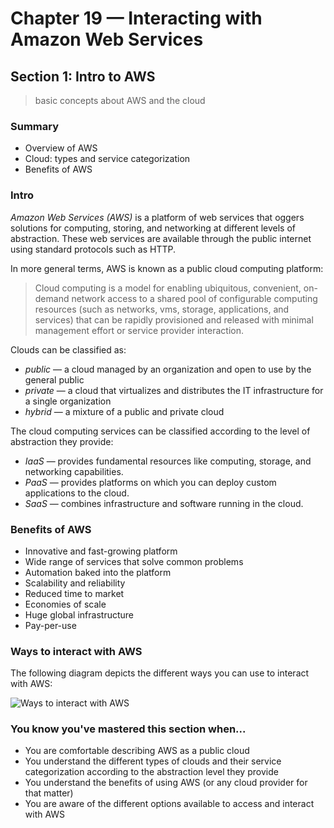 # Chapter 19 &mdash; Interacting with Amazon Web Services
## Section 1: Intro to AWS
> basic concepts about AWS and the cloud

### Summary
+ Overview of AWS
+ Cloud: types and service categorization
+ Benefits of AWS

### Intro
*Amazon Web Services (AWS)* is a platform of web services that oggers solutions for computing, storing, and networking at different levels of abstraction. These web services are available through the public internet using standard protocols such as HTTP.

In more general terms, AWS is known as a public cloud computing platform:
> Cloud computing is a model for enabling ubiquitous, convenient, on-demand network access to a shared pool of configurable computing resources (such as networks, vms, storage, applications, and services) that can be rapidly provisioned and released with minimal management effort or service provider interaction.

Clouds can be classified as:
+ *public* &mdash; a cloud managed by an organization and open to use by the general public
+ *private* &mdash; a cloud that virtualizes and distributes the IT infrastructure for a single organization
+ *hybrid* &mdash; a mixture of a public and private cloud

The cloud computing services can be classified according to the level of abstraction they provide:
+ *IaaS* &mdash; provides fundamental resources like computing, storage, and networking capabilities.
+ *PaaS* &mdash; provides platforms on which you can deploy custom applications to the cloud.
+ *SaaS* &mdash; combines infrastructure and software running in the cloud.

### Benefits of AWS

+ Innovative and fast-growing platform
+ Wide range of services that solve common problems
+ Automation baked into the platform
+ Scalability and reliability
+ Reduced time to market
+ Economies of scale
+ Huge global infrastructure
+ Pay-per-use

### Ways to interact with AWS

The following diagram depicts the different ways you can use to interact with AWS:

![Ways to interact with AWS](images/ways_to_access_aws.png)

### You know you've mastered this section when...

+ You are comfortable describing AWS as a public cloud
+ You understand the different types of clouds and their service categorization according to the abstraction level they provide
+ You understand the benefits of using AWS (or any cloud provider for that matter)
+ You are aware of the different options available to access and interact with AWS
